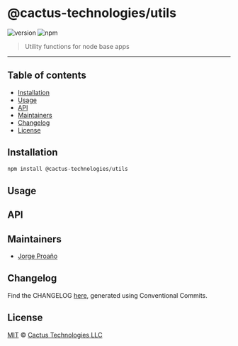 # @cactus-technologies/utils

![version](https://img.shields.io/badge/version-1.2.1-green.svg)
![npm](https://img.shields.io/badge/npm-private-red.svg)

> Utility functions for node base apps

---

## Table of contents

-   [Installation](#installation)
-   [Usage](#usage)
-   [API](#api)
-   [Maintainers](#maintainers)
-   [Changelog](#changelog)
-   [License](#license)

## Installation

```sh
npm install @cactus-technologies/utils
```

## Usage

## API

## Maintainers

-   [Jorge Proaño](mailto:jorge@cactus.is)

## Changelog

Find the CHANGELOG [here](CHANGELOG.md), generated using Conventional Commits.

## License

[MIT](LICENSE) © [Cactus Technologies LLC](http://www.cactus.is)
